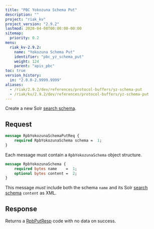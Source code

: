 ```yaml
---
title: "PBC Yokozuna Schema Put"
description: ""
project: "riak_kv"
project_version: "2.9.2"
lastmod: 2020-04-08T00:00:00-00:00
sitemap:
  priority: 0.2
menu:
  riak_kv-2.9.2:
    name: "Yokozuna Schema Put"
    identifier: "pbc_yz_schema_put"
    weight: 124
    parent: "apis_pbc"
toc: true
version_history:
  in: "2.0.0-2.9999.9999"
aliases:
  - /riak/2.9.2/dev/references/protocol-buffers/yz-schema-put
  - /riak/kv/2.9.2/dev/references/protocol-buffers/yz-schema-put
---
```


Create a new Solr [search schema]({{<baseurl>}}riak/kv/2.9.2/developing/usage/search-schemas).

## Request

```protobuf
message RpbYokozunaSchemaPutReq {
    required RpbYokozunaSchema schema =  1;
}
```

Each message must contain a `RpbYokozunaSchema` object structure.

```protobuf
message RpbYokozunaSchema {
    required bytes name    =  1;
    optional bytes content =  2;
}
```

This message *must* include both the schema `name` and its Solr [search schema]({{<baseurl>}}riak/kv/2.9.2/developing/usage/search-schemas) `content` as XML.

## Response

Returns a [RpbPutResp]({{<baseurl>}}riak/kv/2.9.2/developing/api/protocol-buffers/#message-codes) code with no data on success.
